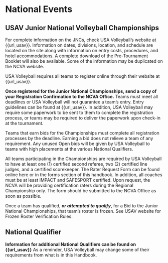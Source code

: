 # **National Events**

## USAV Junior National Volleyball Championships
For complete information on the JNCs, check USA Volleyball’s website at {{url_usav}}.  Information on dates, divisions, location, and schedule are located on the site along with information on entry costs, procedures, and hotel accommodations.  A complete download of the Pre-Tournament Booklet will also be available.  Some of the information may be duplicated on the NCVA website. 

USA Volleyball requires all teams to register online through their website at {{url_usav}}. 

**Once registered for the Junior National Championships, send a copy of your Registration Confirmation to the NCVA Office.** 
Teams must meet all deadlines or USA Volleyball will not guarantee a team’s entry. Entry guidelines can be found at {{url_usav}}. In addition, USA Volleyball may require some paperwork to be sent to them to complete the registration process, or teams may be required to deliver the paperwork upon check-in at the tournament. 

Teams that earn bids for the Championships must complete all registration processes by the deadline. Earning a bid does not relieve a team of any requirement.  Any unused Open bids will be given by USA Volleyball to teams with high placements at the various National Qualifiers. 

All teams participating in the Championships are required by USA Volleyball to have at least one (1) certified second referee, two (2) certified line judges, and a certified scorekeeper.  The Rater Request Form can be found online here or in the forms section of this handbook.  In addition, all coaches must be at least IMPACT and SAFESPORT certified.  Upon request, the NCVA will be providing certification raters during the Regional Championship only.  The form should be submitted to the NCVA Office as soon as possible.  

Once a team has qualified, ***or attempted to qualify***, for a Bid to the Junior National Championships, that team’s roster is frozen.  See USAV website for Frozen Roster Verification Rules. 

## National Qualifier

**Information for additional National Qualifiers can be found on {{url_usav}}**
As a reminder, USA Volleyball may change some of their requirements from what is in this Handbook. 
